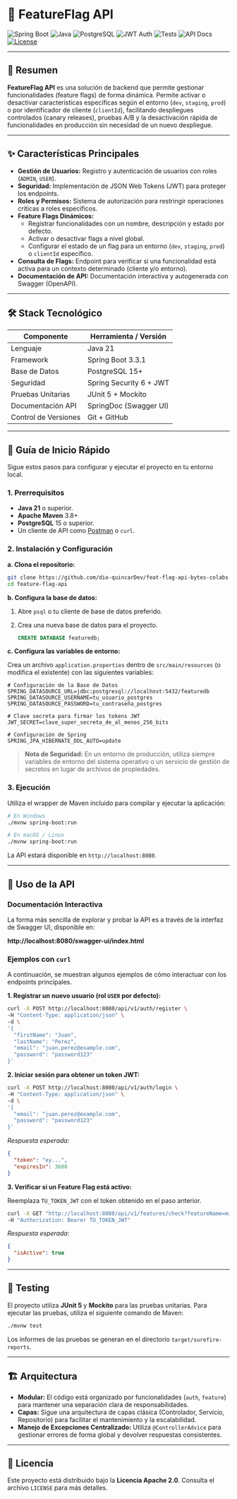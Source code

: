 # 🧩 FeatureFlag API

![Spring Boot](https://img.shields.io/badge/Spring_Boot-3.3.1-green?logo=springboot)
![Java](https://img.shields.io/badge/Java-21-blue?logo=java&logoColor=white)
![PostgreSQL](https://img.shields.io/badge/PostgreSQL-15-blue?logo=postgresql)
![JWT Auth](https://img.shields.io/badge/Auth-JWT-yellow?logo=jsonwebtokens)
![Tests](https://img.shields.io/badge/Tests-JUnit%20%2B%20Mockito-orange?logo=testing)
![API Docs](https://img.shields.io/badge/Swagger-UI-blue?logo=swagger)
[![License](https://img.shields.io/badge/License-Apache_2.0-blue?logo=apache)](https://opensource.org/licenses/Apache-2.0)

---

## 📖 Resumen

**FeatureFlag API** es una solución de backend que permite gestionar funcionalidades (feature flags) de forma dinámica. Permite activar o desactivar características específicas según el entorno (`dev`, `staging`, `prod`) o por identificador de cliente (`clientId`), facilitando despliegues controlados (canary releases), pruebas A/B y la desactivación rápida de funcionalidades en producción sin necesidad de un nuevo despliegue.

---

## ✨ Características Principales

- **Gestión de Usuarios:** Registro y autenticación de usuarios con roles (`ADMIN`, `USER`).
- **Seguridad:** Implementación de JSON Web Tokens (JWT) para proteger los endpoints.
- **Roles y Permisos:** Sistema de autorización para restringir operaciones críticas a roles específicos.
- **Feature Flags Dinámicos:**
  - Registrar funcionalidades con un nombre, descripción y estado por defecto.
  - Activar o desactivar flags a nivel global.
  - Configurar el estado de un flag para un entorno (`dev`, `staging`, `prod`) o `clientId` específico.
- **Consulta de Flags:** Endpoint para verificar si una funcionalidad está activa para un contexto determinado (cliente y/o entorno).
- **Documentación de API:** Documentación interactiva y autogenerada con Swagger (OpenAPI).

---

## 🛠️ Stack Tecnológico

| Componente           | Herramienta / Versión     |
|----------------------|---------------------------|
| Lenguaje             | Java 21                   |
| Framework            | Spring Boot 3.3.1         |
| Base de Datos        | PostgreSQL 15+            |
| Seguridad            | Spring Security 6 + JWT   |
| Pruebas Unitarias    | JUnit 5 + Mockito         |
| Documentación API    | SpringDoc (Swagger UI)    |
| Control de Versiones | Git + GitHub              |

---

## 🚀 Guía de Inicio Rápido

Sigue estos pasos para configurar y ejecutar el proyecto en tu entorno local.

### 1. Prerrequisitos

- **Java 21** o superior.
- **Apache Maven** 3.8+
- **PostgreSQL** 15 o superior.
- Un cliente de API como [Postman](https://www.postman.com/) o `curl`.

### 2. Instalación y Configuración

**a. Clona el repositorio:**

```bash
git clone https://github.com/dio-quincarDev/feat-flag-api-bytes-colabs.git
cd feature-flag-api
```

**b. Configura la base de datos:**

1.  Abre `psql` o tu cliente de base de datos preferido.
2.  Crea una nueva base de datos para el proyecto.

    ```sql
    CREATE DATABASE featuredb;
    ```

**c. Configura las variables de entorno:**

Crea un archivo `application.properties` dentro de `src/main/resources` (o modifica el existente) con las siguientes variables:

```properties
# Configuración de la Base de Datos
SPRING_DATASOURCE_URL=jdbc:postgresql://localhost:5432/featuredb
SPRING_DATASOURCE_USERNAME=tu_usuario_postgres
SPRING_DATASOURCE_PASSWORD=tu_contraseña_postgres

# Clave secreta para firmar los tokens JWT
JWT_SECRET=clave_super_secreta_de_al_menos_256_bits

# Configuración de Spring
SPRING_JPA_HIBERNATE_DDL_AUTO=update
```

> **Nota de Seguridad:** En un entorno de producción, utiliza siempre variables de entorno del sistema operativo o un servicio de gestión de secretos en lugar de archivos de propiedades.

### 3. Ejecución

Utiliza el wrapper de Maven incluido para compilar y ejecutar la aplicación:

```bash
# En Windows
./mvnw spring-boot:run

# En macOS / Linux
./mvnw spring-boot:run
```

La API estará disponible en `http://localhost:8080`.

---

## 🔌 Uso de la API

### Documentación Interactiva

La forma más sencilla de explorar y probar la API es a través de la interfaz de Swagger UI, disponible en:

**http://localhost:8080/swagger-ui/index.html**

### Ejemplos con `curl`

A continuación, se muestran algunos ejemplos de cómo interactuar con los endpoints principales.

**1. Registrar un nuevo usuario (rol `USER` por defecto):**

```bash
curl -X POST http://localhost:8080/api/v1/auth/register \
-H "Content-Type: application/json" \
-d \
'{
  "firstName": "Juan",
  "lastName": "Perez",
  "email": "juan.perez@example.com",
  "password": "password123"
}'
```

**2. Iniciar sesión para obtener un token JWT:**

```bash
curl -X POST http://localhost:8080/api/v1/auth/login \
-H "Content-Type: application/json" \
-d \
'{
  "email": "juan.perez@example.com",
  "password": "password123"
}'
```

*Respuesta esperada:*

```json
{
  "token": "ey...",
  "expiresIn": 3600
}
```

**3. Verificar si un Feature Flag está activo:**

Reemplaza `TU_TOKEN_JWT` con el token obtenido en el paso anterior.

```bash
curl -X GET "http://localhost:8080/api/v1/features/check?featureName=mi-feature&clientId=cliente-abc" \
-H "Authorization: Bearer TU_TOKEN_JWT"
```

*Respuesta esperada:*

```json
{
  "isActive": true
}
```

---

## 🧪 Testing

El proyecto utiliza **JUnit 5** y **Mockito** para las pruebas unitarias. Para ejecutar las pruebas, utiliza el siguiente comando de Maven:

```bash
./mvnw test
```

Los informes de las pruebas se generan en el directorio `target/surefire-reports`.

---

## 🏗️ Arquitectura

- **Modular:** El código está organizado por funcionalidades (`auth`, `feature`) para mantener una separación clara de responsabilidades.
- **Capas:** Sigue una arquitectura de capas clásica (Controlador, Servicio, Repositorio) para facilitar el mantenimiento y la escalabilidad.
- **Manejo de Excepciones Centralizado:** Utiliza `@ControllerAdvice` para gestionar errores de forma global y devolver respuestas consistentes.

---

## 📄 Licencia

Este proyecto está distribuido bajo la **Licencia Apache 2.0**. Consulta el archivo `LICENSE` para más detalles.